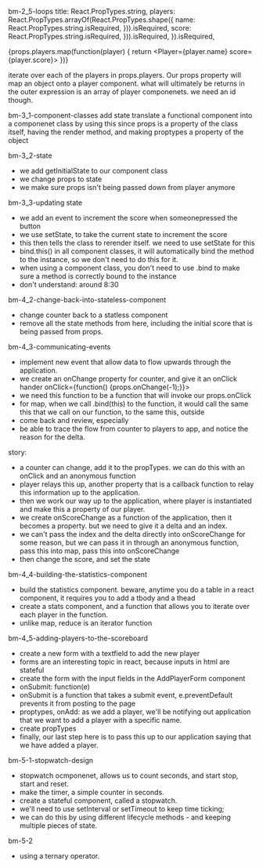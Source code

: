 bm-2_5-loops
title: React.PropTypes.string,
players: React.PropTypes.arrayOf(React.PropTypes.shape({
  name: React.PropTypes.string.isRequired, })).isRequired,
  score: React.PropTypes.string.isRequired, })).isRequired,
}).isRequired,

{props.players.map(function(player) {
  return <Player={player.name} score={player.score}>
})}

iterate over each of the players in props.players. Our props property will map an object onto a player component. what will ultimately be returns in the outer expression is an array of player componenets. 
we need an id though. 


bm-3_1-component-classes
add state
translate a functional component into a componenet class by using this since props is a property of the class itself, having the render method, and making proptypes a property of the object


bm-3_2-state
* we add getInitialState to our component class
* we change props to state
* we make sure props isn't being passed down from player anymore

bm-3_3-updating state
* we add an event to increment the score when someonepressed the button
* we use setState, to take the current state to increment the score
* this then tells the class to rerender itself. we need to use setState for this 
* bind.this() in all component classes, it will automatically bind the method to the instance, so we don't need to do this for it. 
* when using a component class, you don't need to use .bind to make sure a method is correctly bound to the instance
* don't understand: <Counter initialScore={props.score}/> around 8:30


bm-4_2-change-back-into-stateless-component
* change counter back to a statless component
* remove all the state methods from here, including the initial score that is being passed from props. 


bm-4_3-communicating-events
* implement new event that allow data to flow upwards through the application. 
* we create an onChange property for counter, and give it an onClick hander
onClick={function() {props.onChange(-1);}}>
* we need this function to be a function that will invoke our props.onClick
* for map, when we call .bind(this) to the function, it would call the same this that we call on our function, to the same this, outside
* come back and review, especially
* be able to trace the flow from counter to players to app, and notice the reason for the delta. 

story:
* a counter can change, add it to the propTypes. we can do this with an onClick and an anonymous function
* player relays this up, another property that is a callback function to relay this information up to the application.
* then we work our way up to the application, where player is instantiated and make this a property of our player.
* we create onScoreChange as a function of the application, then it becomes a property. but we need to give it a delta and an index. 
* we can't pass the index and the delta directly into onScoreChange for some reason, but we can pass it in through an anonymous function, pass this into map, pass this into onScoreChange
* then change the score, and set the state 

bm-4_4-building-the-statistics-component
* build the statistics component. beware, anytime you do a table in a react component, it requires you to add a tbody and a thead
* create a stats component, and a function that allows you to iterate over each player in the function. 
* unlike map, reduce is an iterator function

bm-4_5-adding-players-to-the-scoreboard
* create a new form with a textfield to add the new player
* forms are an interesting topic in react, because inputs in html are stateful 
* create the form with the input fields in the AddPlayerForm component 
* onSubmit: function(e)
* onSubmit is a function that takes a submit event, e.preventDefault prevents it from posting to the page
* proptypes, onAdd: as we add a player, we'll be notifying out application that we want to add a player with a specific name. 
* create propTypes
* finally, our last step here is to pass this up to our application saying that we have added a player. 


bm-5-1-stopwatch-design
* stopwatch ocmponenet, allows us to count seconds, and start stop, start and reset. 
* make the timer, a simple counter in seconds. 
* create a stateful component, called a stopwatch.
* we'll need to use setInterval or setTimeout to keep time ticking;
* we can do this by using different lifecycle methods - and keeping multiple pieces of state.


bm-5-2
* using a ternary operator. 